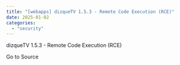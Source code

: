 ```yaml
---
title: "[webapps] dizqueTV 1.5.3 - Remote Code Execution (RCE)"
date: 2025-01-02
categories: 
  - "security"
---
```


dizqueTV 1.5.3 - Remote Code Execution (RCE)

Go to Source
